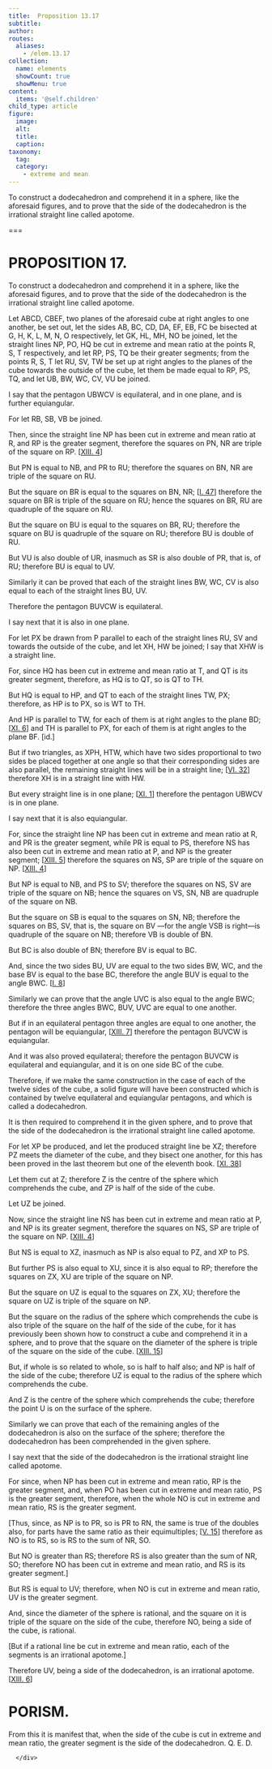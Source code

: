 ```yaml
---
title:  Proposition 13.17
subtitle: 
author:
routes:
  aliases:
    - /elem.13.17
collection:
  name: elements
  showCount: true
  showMenu: true
content:
  items: '@self.children'
child_type: article
figure:
  image:
  alt:
  title:
  caption:
taxonomy:
  tag:
  category:
    - extreme and mean
---
```


<p><hi rend="ital">To construct a dodecahedron and comprehend it in a sphere</hi>, <hi rend="ital">like the aforesaid figures, and to prove that the side of the dodecahedron is the irrational straight line called apotome.</hi>
      </p>

===

<h1>PROPOSITION 17.</h1>
<p><span class="ital">To construct a dodecahedron and comprehend it in a sphere</span>, <span class="ital">like the aforesaid figures, and to prove that the side of the dodecahedron is the irrational straight line called apotome.</span>
      </p>

<p>Let <span class="ital">ABCD</span>, <span class="ital">CBEF</span>, two planes of the aforesaid cube at right angles to one another, be set out, let the sides <span class="ital">AB</span>, <span class="ital">BC</span>, <span class="ital">CD</span>, <span class="ital">DA</span>, <span class="ital">EF</span>, <span class="ital">EB</span>, <span class="ital">FC</span> be bisected at <span class="ital">G</span>, <span class="ital">H</span>, <span class="ital">K</span>, <span class="ital">L</span>, <span class="ital">M</span>, <span class="ital">N</span>, <span class="ital">O</span> respectively, let <span class="ital">GK</span>, <span class="ital">HL</span>, <span class="ital">MH</span>, <span class="ital">NO</span> be joined, let the straight lines <span class="ital">NP</span>, <span class="ital">PO</span>, <span class="ital">HQ</span> be cut in extreme and mean ratio at the points <span class="ital">R</span>, <span class="ital">S</span>, <span class="ital">T</span> respectively, and let <span class="ital">RP</span>, <span class="ital">PS</span>, <span class="ital">TQ</span> be their greater segments; from the points <span class="ital">R</span>, <span class="ital">S</span>, <span class="ital">T</span> let <span class="ital">RU</span>, <span class="ital">SV</span>, <span class="ital">TW</span> be set up at right angles to the planes of the cube towards the outside of the cube, let them be made equal to <span class="ital">RP</span>, <span class="ital">PS</span>, <span class="ital">TQ</span>, and let <span class="ital">UB</span>, <span class="ital">BW</span>, <span class="ital">WC</span>, <span class="ital">CV</span>, <span class="ital">VU</span> be joined. 
      </p>

<p>I say that the pentagon <span class="ital">UBWCV</span> is equilateral, and in one plane, and is further equiangular. </p>

<p>For let <span class="ital">RB</span>, <span class="ital">SB</span>, <span class="ital">VB</span> be joined. <pb n="494"/></p>

<p>Then, since the straight line <span class="ital">NP</span> has been cut in extreme and mean ratio at <span class="ital">R</span>, and <span class="ital">RP</span> is the greater segment, therefore the squares on <span class="ital">PN</span>, <span class="ital">NR</span> are triple of the square on <span class="ital">RP</span>. [<a href="/elem.13.4">XIII. 4</a>] </p>

<p>But <span class="ital">PN</span> is equal to <span class="ital">NB</span>, and <span class="ital">PR</span> to <span class="ital">RU</span>; therefore the squares on <span class="ital">BN</span>, <span class="ital">NR</span> are triple of the square on <span class="ital">RU</span>. </p>

<p>But the square on <span class="ital">BR</span> is equal to the squares on <span class="ital">BN</span>, <span class="ital">NR</span>; [<a href="/elem.1.47">I. 47</a>] therefore the square on <span class="ital">BR</span> is triple of the square on <span class="ital">RU</span>; hence the squares on <span class="ital">BR</span>, <span class="ital">RU</span> are quadruple of the square on <span class="ital">RU</span>. </p>

<p>But the square on <span class="ital">BU</span> is equal to the squares on <span class="ital">BR</span>, <span class="ital">RU</span>; therefore the square on <span class="ital">BU</span> is quadruple of the square on <span class="ital">RU</span>; therefore <span class="ital">BU</span> is double of <span class="ital">RU</span>. </p>

<p>But <span class="ital">VU</span> is also double of <span class="ital">UR</span>, inasmuch as <span class="ital">SR</span> is also double of <span class="ital">PR</span>, that is, of <span class="ital">RU</span>; therefore <span class="ital">BU</span> is equal to <span class="ital">UV</span>. </p>

<p>Similarly it can be proved that each of the straight lines <span class="ital">BW</span>, <span class="ital">WC</span>, <span class="ital">CV</span> is also equal to each of the straight lines <span class="ital">BU</span>, <span class="ital">UV</span>. </p>

<p>Therefore the pentagon <span class="ital">BUVCW</span> is equilateral. </p>

<p>I say next that it is also in one plane. </p>

<p>For let <span class="ital">PX</span> be drawn from <span class="ital">P</span> parallel to each of the straight lines <span class="ital">RU</span>, <span class="ital">SV</span> and towards the outside of the cube, and let <span class="ital">XH</span>, <span class="ital">HW</span> be joined; I say that <span class="ital">XHW</span> is a straight line. </p>

<p>For, since <span class="ital">HQ</span> has been cut in extreme and mean ratio at <span class="ital">T</span>, and <span class="ital">QT</span> is its greater segment, therefore, as <span class="ital">HQ</span> is to <span class="ital">QT</span>, so is <span class="ital">QT</span> to <span class="ital">TH</span>. </p>

<p>But <span class="ital">HQ</span> is equal to <span class="ital">HP</span>, and <span class="ital">QT</span> to each of the straight lines <span class="ital">TW</span>, <span class="ital">PX</span>; therefore, as <span class="ital">HP</span> is to <span class="ital">PX</span>, so is <span class="ital">WT</span> to <span class="ital">TH</span>. </p>

<p>And <span class="ital">HP</span> is parallel to <span class="ital">TW</span>, for each of them is at right angles to the plane <span class="ital">BD</span>; [<a href="/elem.11.6">XI. 6</a>] and <span class="ital">TH</span> is parallel to <span class="ital">PX</span>, for each of them is at right angles to the plane <span class="ital">BF</span>. [<span class="ital">id</span>.] <pb n="495"/></p>

<p>But if two triangles, as <span class="ital">XPH</span>, <span class="ital">HTW</span>, which have two sides proportional to two sides be placed together at one angle so that their corresponding sides are also parallel, the remaining straight lines will be in a straight line; [<a href="/elem.6.32">VI. 32</a>] therefore <span class="ital">XH</span> is in a straight line with <span class="ital">HW</span>. </p>

<p>But every straight line is in one plane; [<a href="/elem.11.1">XI. 1</a>] therefore the pentagon <span class="ital">UBWCV</span> is in one plane. </p>

<p>I say next that it is also equiangular. </p>

<p>For, since the straight line <span class="ital">NP</span> has been cut in extreme and mean ratio at <span class="ital">R</span>, and <span class="ital">PR</span> is the greater segment, while <span class="ital">PR</span> is equal to <span class="ital">PS</span>, therefore <span class="ital">NS</span> has also been cut in extreme and mean ratio at <span class="ital">P</span>, and <span class="ital">NP</span> is the greater segment; [<a href="/elem.13.5">XIII. 5</a>] therefore the squares on <span class="ital">NS</span>, <span class="ital">SP</span> are triple of the square on <span class="ital">NP</span>. [<a href="/elem.13.4">XIII. 4</a>] </p>

<p>But <span class="ital">NP</span> is equal to <span class="ital">NB</span>, and <span class="ital">PS</span> to <span class="ital">SV</span>; therefore the squares on <span class="ital">NS</span>, <span class="ital">SV</span> are triple of the square on <span class="ital">NB</span>; hence the squares on <span class="ital">VS</span>, <span class="ital">SN</span>, <span class="ital">NB</span> are quadruple of the square on <span class="ital">NB</span>. </p>

<p>But the square on <span class="ital">SB</span> is equal to the squares on <span class="ital">SN</span>, <span class="ital">NB</span>; therefore the squares on <span class="ital">BS</span>, <span class="ital">SV</span>, that is, the square on <span class="ital">BV</span> —for the angle <span class="ital">VSB</span> is right—is quadruple of the square on <span class="ital">NB</span>; therefore <span class="ital">VB</span> is double of <span class="ital">BN</span>. </p>

<p>But <span class="ital">BC</span> is also double of <span class="ital">BN</span>; therefore <span class="ital">BV</span> is equal to <span class="ital">BC</span>. </p>

<p>And, since the two sides <span class="ital">BU</span>, <span class="ital">UV</span> are equal to the two sides <span class="ital">BW</span>, <span class="ital">WC</span>, and the base <span class="ital">BV</span> is equal to the base <span class="ital">BC</span>, therefore the angle <span class="ital">BUV</span> is equal to the angle <span class="ital">BWC</span>. [<a href="/elem.1.8">I. 8</a>] </p>

<p>Similarly we can prove that the angle <span class="ital">UVC</span> is also equal to the angle <span class="ital">BWC</span>; therefore the three angles <span class="ital">BWC</span>, <span class="ital">BUV</span>, <span class="ital">UVC</span> are equal to one another. <pb n="496"/></p>

<p>But if in an equilateral pentagon three angles are equal to one another, the pentagon will be equiangular, [<a href="/elem.13.7">XIII. 7</a>] therefore the pentagon <span class="ital">BUVCW</span> is equiangular. </p>

<p>And it was also proved equilateral; therefore the pentagon <span class="ital">BUVCW</span> is equilateral and equiangular, and it is on one side <span class="ital">BC</span> of the cube. </p>

<p>Therefore, if we make the same construction in the case of each of the twelve sides of the cube, a solid figure will have been constructed which is contained by twelve equilateral and equiangular pentagons, and which is called a dodecahedron. </p>

<p>It is then required to comprehend it in the given sphere, and to prove that the side of the dodecahedron is the irrational straight line called apotome. </p>

<p>For let <span class="ital">XP</span> be produced, and let the produced straight line be <span class="ital">XZ</span>; therefore <span class="ital">PZ</span> meets the diameter of the cube, and they bisect one another, for this has been proved in the last theorem but one of the eleventh book. [<a href="/elem.11.38">XI. 38</a>] </p>

<p>Let them cut at <span class="ital">Z</span>; therefore <span class="ital">Z</span> is the centre of the sphere which comprehends the cube, and <span class="ital">ZP</span> is half of the side of the cube. </p>

<p>Let <span class="ital">UZ</span> be joined. </p>

<p>Now, since the straight line <span class="ital">NS</span> has been cut in extreme and mean ratio at <span class="ital">P</span>, and <span class="ital">NP</span> is its greater segment, therefore the squares on <span class="ital">NS</span>, <span class="ital">SP</span> are triple of the square on <span class="ital">NP</span>. [<a href="/elem.13.4">XIII. 4</a>] </p>

<p>But <span class="ital">NS</span> is equal to <span class="ital">XZ</span>, inasmuch as <span class="ital">NP</span> is also equal to <span class="ital">PZ</span>, and <span class="ital">XP</span> to <span class="ital">PS</span>. </p>

<p>But further <span class="ital">PS</span> is also equal to <span class="ital">XU</span>, since it is also equal to <span class="ital">RP</span>; therefore the squares on <span class="ital">ZX</span>, <span class="ital">XU</span> are triple of the square on <span class="ital">NP</span>. </p>

<p>But the square on <span class="ital">UZ</span> is equal to the squares on <span class="ital">ZX</span>, <span class="ital">XU</span>; therefore the square on <span class="ital">UZ</span> is triple of the square on <span class="ital">NP</span>. <pb n="497"/></p>

<p>But the square on the radius of the sphere which comprehends the cube is also triple of the square on the half of the side of the cube, for it has previously been shown how to construct a cube and comprehend it in a sphere, and to prove that the square on the diameter of the sphere is triple of the square on the side of the cube. [<a href="/elem.13.15">XIII. 15</a>] </p>

<p>But, if whole is so related to whole, so is half to half also; and <span class="ital">NP</span> is half of the side of the cube; therefore <span class="ital">UZ</span> is equal to the radius of the sphere which comprehends the cube. </p>

<p>And <span class="ital">Z</span> is the centre of the sphere which comprehends the cube; therefore the point <span class="ital">U</span> is on the surface of the sphere. </p>

<p>Similarly we can prove that each of the remaining angles of the dodecahedron is also on the surface of the sphere; therefore the dodecahedron has been comprehended in the given sphere. </p>

<p>I say next that the side of the dodecahedron is the irrational straight line called apotome. </p>

<p>For since, when <span class="ital">NP</span> has been cut in extreme and mean ratio, <span class="ital">RP</span> is the greater segment, and, when <span class="ital">PO</span> has been cut in extreme and mean ratio, <span class="ital">PS</span> is the greater segment, therefore, when the whole <span class="ital">NO</span> is cut in extreme and mean ratio, <span class="ital">RS</span> is the greater segment. </p>

<p>[Thus, since, as <span class="ital">NP</span> is to <span class="ital">PR</span>, so is <span class="ital">PR</span> to <span class="ital">RN</span>, the same is true of the doubles also, for parts have the same ratio as their equimultiples; [<a href="/elem.5.15">V. 15</a>] therefore as <span class="ital">NO</span> is to <span class="ital">RS</span>, so is <span class="ital">RS</span> to the sum of <span class="ital">NR</span>, <span class="ital">SO</span>. </p>

<p>But <span class="ital">NO</span> is greater than <span class="ital">RS</span>; therefore <span class="ital">RS</span> is also greater than the sum of <span class="ital">NR</span>, <span class="ital">SO</span>; therefore <span class="ital">NO</span> has been cut in extreme and mean ratio, and <span class="ital">RS</span> is its greater segment.] </p>

<p>But <span class="ital">RS</span> is equal to <span class="ital">UV</span>; therefore, when <span class="ital">NO</span> is cut in extreme and mean ratio, <span class="ital">UV</span> is the greater segment. <pb n="498"/></p>

<p>And, since the diameter of the sphere is rational, and the square on it is triple of the square on the side of the cube, therefore <span class="ital">NO</span>, being a side of the cube, is rational. </p>

<p>[But if a rational line be cut in extreme and mean ratio, each of the segments is an irrational apotome.] </p>

<p>Therefore <span class="ital">UV</span>, being a side of the dodecahedron, is an irrational apotome. [<a href="/elem.13.6">XIII. 6</a>] </p>
<div id="elem.13.17.p.1" class="porism">
       <h1>PORISM.</h1>
       
<p>From this it is manifest that, when the side of the cube is cut in extreme and mean ratio, the greater segment is the side of the dodecahedron. Q. E. D.</p>

      </div>
